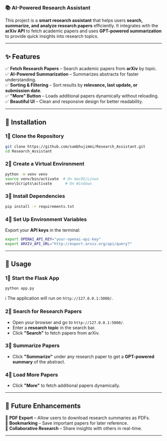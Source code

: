 ### **📚 AI-Powered Research Assistant**  

This project is a **smart research assistant** that helps users **search, summarize, and analyze research papers** efficiently. It integrates with the **arXiv API** to fetch academic papers and uses **GPT-powered summarization** to provide quick insights into research topics.  

---

## **✨ Features**
✅ **Fetch Research Papers** – Search academic papers from **arXiv** by topic.  
✅ **AI-Powered Summarization** – Summarizes abstracts for faster understanding.  
✅ **Sorting & Filtering** – Sort results by **relevance, last update, or submission date**.  
✅ **"More" Button** – Loads additional papers dynamically without reloading.  
✅ **Beautiful UI** – Clean and responsive design for better readability.  

---

## **🔧 Installation**
### **1⃣ Clone the Repository**
```bash
git clone https://github.com/sambhujimmi/Research_Assistant.git
cd Research_Assistant
```

### **2⃣ Create a Virtual Environment**
```bash
python -m venv venv
source venv/bin/activate  # On macOS/Linux
venv\Scripts\activate      # On Windows
```

### **3⃣ Install Dependencies**
```bash
pip install -r requirements.txt
```

### **4⃣ Set Up Environment Variables**
Export your **API keys** in the terminal:
```bash
export OPENAI_API_KEY="your-openai-api-key"
export ARXIV_API_URL="http://export.arxiv.org/api/query?"
```

---

## **🚀 Usage**
### **1⃣ Start the Flask App**
```bash
python app.py
```
ℹ️ The application will run on `http://127.0.0.1:5000/`.

### **2⃣ Search for Research Papers**
- Open your browser and go to `http://127.0.0.1:5000/`.  
- Enter a **research topic** in the search bar.  
- Click **"Search"** to fetch papers from arXiv.  

### **3⃣ Summarize Papers**
- Click **"Summarize"** under any research paper to get a **GPT-powered summary** of the abstract.  

### **4⃣ Load More Papers**
- Click **"More"** to fetch additional papers dynamically.  

---

## **🌟 Future Enhancements**
🔸 **PDF Export** – Allow users to download research summaries as PDFs.  
🔸 **Bookmarking** – Save important papers for later reference.  
🔸 **Collaborative Research** – Share insights with others in real-time.  

---

